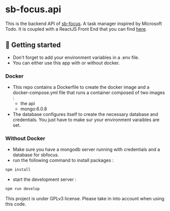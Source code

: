 # sb-focus.api

This is the backend API of [sb-focus](https://sbfocus.samybahi.com/). A task manager inspired by Microsoft Todo. It is coupled with a ReactJS Front End that you can find [here](https://github.com/SamyBahi/sb-focus.web).

## 🚀 Getting started

- Don't forget to add your environment variables in a .env file.
- You can either use this app with or without docker.

### Docker

- This repo contains a Dockerfile to create the docker image and a docker-compose.yml file that runs a container composed of two images :
  - the api
  - mongo:6.0.8
- The database configures itself to create the necessary database and credentials. You just have to make sur your environment varaibles are set.

### Without Docker

- Make sure you have a mongodb server running with credentials and a database for sbfocus.
- run the following command to install packages :

```bash
npm install
```

- start the development server :

```bash
npm run develop
```

This project is under GPLv3 license. Please take in into account when using this code.
